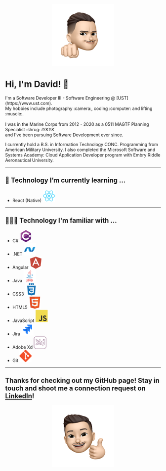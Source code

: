 <p align="center">
  <img src = "https://github.com/PerezDC/PerezDC/blob/main/Image%205.png" width="200">
</p>

# Hi, I'm David! 👋
<p>
I'm a Software Developer III - Software Engineering @ [UST](https://www.ust.com). <br>
My hobbies include photography :camera:, coding :computer: and lifting :muscle:. <br><br>
I was in the Marine Corps from 2012 - 2020 as a 0511 MAGTF Planning Specialist :shrug: <i>IYKYK</i><br>
and I've been pursuing Software Development ever since.
</p>

<p>
  I currently hold a B.S. in Information Technology CONC. Programming from American Military University.
  I also completed the Microsoft Software and Systems Academy: Cloud Application Developer program with Embry Riddle Aeronautical University.
</p>

---

🌱 Technology I’m currently learning ...
---
- React (Native) <img src="https://github.com/devicons/devicon/blob/master/icons/react/react-original.svg" title="React" alt="React" width="40" height="40"/>&nbsp;
---

👨🏻‍💻 Technology I'm familiar with ...
---

- C# <img src="https://github.com/devicons/devicon/blob/master/icons/csharp/csharp-original.svg" title="CSharp" alt="CSharp" width="40" height="40"/>&nbsp;
- .NET <img src="https://github.com/devicons/devicon/blob/master/icons/dot-net/dot-net-original.svg" title="dotNet" alt="dotNet" width="40" height="40"/>&nbsp;
- Angular <img src="https://github.com/devicons/devicon/blob/master/icons/angularjs/angularjs-plain.svg" title="Angular" alt="Angular" width="40" height="40"/>&nbsp;
- Java <img src="https://github.com/devicons/devicon/blob/master/icons/java/java-original-wordmark.svg" title="Java" alt="Java" width="40" height="40"/>&nbsp;
- CSS3 <img src="https://github.com/devicons/devicon/blob/master/icons/css3/css3-plain-wordmark.svg"  title="CSS3" alt="CSS" width="40" height="40"/>&nbsp;
- HTML5 <img src="https://github.com/devicons/devicon/blob/master/icons/html5/html5-original.svg" title="HTML5" alt="HTML" width="40" height="40"/>&nbsp;
- JavaScript <img src="https://github.com/devicons/devicon/blob/master/icons/javascript/javascript-original.svg" title="JavaScript" alt="JavaScript" width="40" height="40"/>&nbsp;
- Jira <img src="https://github.com/devicons/devicon/blob/master/icons/jira/jira-original.svg" title="Jira" alt="Jira" width="40" height="40"/>&nbsp;
- Adobe Xd <img src="https://github.com/devicons/devicon/blob/master/icons/xd/xd-line.svg" title="Xd" alt="Xd" width="40" height="40"/>&nbsp;
- Git <img src="https://github.com/devicons/devicon/blob/master/icons/git/git-original.svg" title="git" alt="git" width="40" height="40"/>&nbsp;

---

## Thanks for checking out my GitHub page! Stay in touch and shoot me a connection request on [LinkedIn](https://www.linkedin.com/in/david-c-perez1/)!

<p align="center">
  <img src = "https://github.com/PerezDC/PerezDC/blob/main/Image%202.png" width="200">
</p>




<!--
**PerezDC/PerezDC** is a ✨ _special_ ✨ repository because its `README.md` (this file) appears on your GitHub profile.

Here are some ideas to get you started:

- 🔭 I’m currently working on ...
- 🌱 I’m currently learning ...
- 👯 I’m looking to collaborate on ...
- 🤔 I’m looking for help with ...
- 💬 Ask me about ...
- 📫 How to reach me: ...
- 😄 Pronouns: ...
- ⚡ Fun fact: ...
-->
